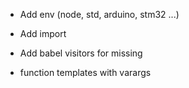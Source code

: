 * Add env (node, std, arduino, stm32 ...)

* Add import

* Add babel visitors for missing

* function templates with varargs
